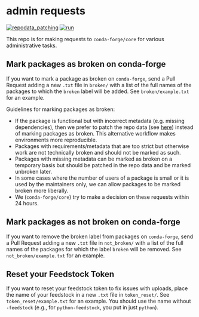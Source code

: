 # admin requests

[![repodata_patching](https://github.com/conda-forge/admin-requests/actions/workflows/repodata_patching.yml/badge.svg)](https://github.com/conda-forge/admin-requests/actions/workflows/repodata_patching.yml) [![run](https://github.com/conda-forge/admin-requests/actions/workflows/master.yml/badge.svg)](https://github.com/conda-forge/admin-requests/actions/workflows/master.yml)

This repo is for making requests to `conda-forge/core` for various administrative
tasks.


## Mark packages as broken on conda-forge

If you want to mark a package as broken on `conda-forge`, send a Pull Request
adding a new `.txt` file in `broken/` with a list of the full names of the packages
to which the `broken` label will be added. See `broken/example.txt` for an example.

Guidelines for marking packages as broken:

* If the package is functional but with incorrect metadata (e.g. missing dependencies), then
  we prefer to patch the repo data (see [here](https://github.com/conda-forge/conda-forge-repodata-patches-feedstock))
  instead of marking packages as broken. This alternative workflow makes environments more reproducible.
* Packages with requirements/metadata that are too strict but otherwise work are
  not technically broken and should not be marked as such.
* Packages with missing metadata can be marked as broken on a temporary basis
  but should be patched in the repo data and be marked unbroken later.
* In some cases where the number of users of a package is small or it is used by
  the maintainers only, we can allow packages to be marked broken more liberally.
* We (`conda-forge/core`) try to make a decision on these requests within 24 hours.


## Mark packages as not broken on conda-forge

If you want to remove the broken label from packages on `conda-forge`, send a Pull Request
adding a new `.txt` file in `not_broken/` with a list of the full names of the packages
for which the label `broken` will be removed. See `not_broken/example.txt` for an example.


## Reset your Feedstock Token

If you want to reset your feedstock token to fix issues with uploads, place the name of your feedstock in
a new `.txt` file in `token_reset/`. See `token_reset/example.txt` for an example. You should use the name
without `-feedstock` (e.g., for `python-feedstock`, you put in just `python`).
